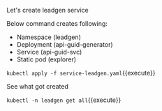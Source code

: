 Let's create leadgen service

Below command creates following:

* Namespace (leadgen)
* Deployment (api-guid-generator)
* Service (api-guid-svc)
* Static pod (explorer)

`kubectl apply -f service-leadgen.yaml`{{execute}}

See what got created

`kubectl -n leadgen get all`{{execute}}
